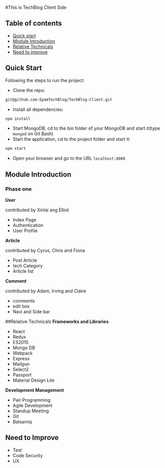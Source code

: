 #This is TechBlog Client Side

## Table of contents

* [Quick start](#quick-start)
* [Module Introduction](#module-introduction)
* [Relative Technicals](#relative-technicals)
* [Need to improve](#need-to-improve)

## Quick Start

Following the steps to run the project:

* Clone the repo: 
```sh
git@github.com:EpamTechBlog/TechBlog-Client.git
```
* Install all dependencies:
```sh
npm install
```

* Start MongoDB, cd to the bin folder of your MongoDB and start it(type `mongod` on Git Bash)
* Start the application, cd to the project folder and start it:
```sh
npm start
```
* Open your browser and go to the URL `localhost:8080`

## Module Introduction

### Phase one

**User**

contributed by Xinlai ang Elliot

* Index Page
* Authentication
* User Profile


**Article**

contributed by Cyrus, Chris and Fiona

* Post Article 
* tech Category
* Article list 

**Comment**

contributed by Adam, Irving and Claire

* comments 
* edit box
* Navi and Side bar


##Relative Technicals
**Frameworks and Libraries**
- React
- Redux
- ES2015
- Mongo DB
- Webpack
- Express
- Mailgun
- Select2
- Passport
- Material Design Lite

**Development Management**
- Pair Programming
- Agile Development
 - Standup Meeting
- Git
- Balsamiq

## Need to Improve
- Test
- Code Security
- UX
 

